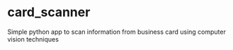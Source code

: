 # card_scanner
Simple python app to scan information from business card using computer vision techniques
